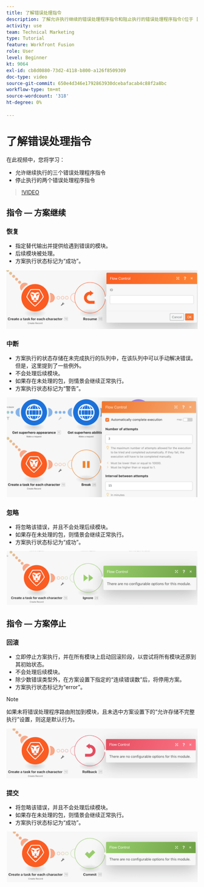 ```yaml
---
title: 了解错误处理指令
description: 了解允许执行继续的错误处理程序指令和阻止执行的错误处理程序指令(位于 [!DNL Adobe Workfront Fusion].
activity: use
team: Technical Marketing
type: Tutorial
feature: Workfront Fusion
role: User
level: Beginner
kt: 9064
exl-id: cb8d0880-73d2-4118-b800-a126f8509309
doc-type: video
source-git-commit: 650e4d346e1792863930dcebafacab4c88f2a8bc
workflow-type: tm+mt
source-wordcount: '318'
ht-degree: 0%

---
```


# 了解错误处理指令

在此视频中，您将学习：

* 允许继续执行的三个错误处理程序指令
* 停止执行的两个错误处理程序指令

>[!VIDEO](https://video.tv.adobe.com/v/335305/?quality=12&learn=on)

## 指令 — 方案继续

### 恢复

* 指定替代输出并提供给遇到错误的模块。
* 后续模块被处理。
* 方案执行状态标记为“成功”。

![恢复指令的图像](assets/troubleshooting-and-error-handling-2.png)

### 中断

* 方案执行的状态存储在未完成执行的队列中，在该队列中可以手动解决错误。 但是，这里提到了一些例外。
* 不会处理后续模块。
* 如果存在未处理的包，则情景会继续正常执行。
* 方案执行状态标记为“警告”。

![Break指令的图像](assets/troubleshooting-and-error-handling-3.png)

### 忽略

* 将忽略该错误，并且不会处理后续模块。
* 如果存在未处理的包，则情景会继续正常执行。
* 方案执行状态标记为“成功”。

![忽略指令的图像](assets/troubleshooting-and-error-handling-4.png)

## 指令 — 方案停止

### 回滚

* 立即停止方案执行，并在所有模块上启动回滚阶段，以尝试将所有模块还原到其初始状态。
* 不会处理后续模块。
* 除少数错误类型外，在方案设置下指定的“连续错误数”后，将停用方案。
* 方案执行状态标记为“error”。

>[!NOTE]
>
>如果未将错误处理程序路由附加到模块，且未选中方案设置下的“允许存储不完整执行”设置，则这是默认行为。

![回滚指令的映像](assets/troubleshooting-and-error-handling-5.png)

### 提交

* 将忽略该错误，并且不会处理后续模块。
* 如果存在未处理的包，则情景会继续正常执行。
* 方案执行状态标记为“成功”。

![提交指令的图像](assets/troubleshooting-and-error-handling-6.png)
